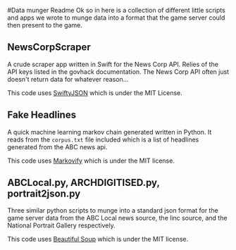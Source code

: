 #Data munger Readme
Ok so in here is a collection of different little scripts and apps we wrote to munge data into a format that the game server could then present to the game.

## NewsCorpScraper
A crude scraper app written in Swift for the News Corp API.
Relies of the API keys listed in the govhack documentation.
The News Corp API often just doesn't return data for whatever reason...

This code uses [SwiftyJSON](https://github.com/SwiftyJSON/SwiftyJSON) which is under the MIT License.

## Fake Headlines
A quick machine learning markov chain generated written in Python. It reads from the `corpus.txt` file included which is a list of headlines generated from the ABC news api.

This code uses [Markovify](https://github.com/jsvine/markovify) which is under the MIT license.

## ABCLocal.py, ARCHDIGITISED.py, portrait2json.py
Three similar python scripts to munge into a standard json format for the game server data from the ABC Local news source, the linc source, and the National Portrait Gallery respectively.

This code uses [Beautiful Soup](https://pypi.python.org/pypi/beautifulsoup4/4.3.2) which is under the MIT license.